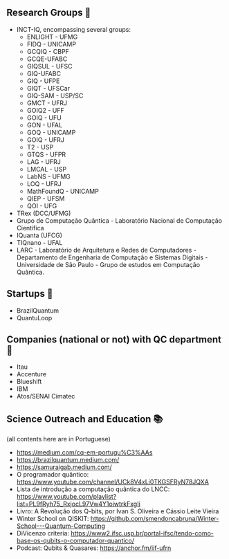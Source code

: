 ## Research Groups :microscope:
- INCT-IQ, encompassing several groups:
  - ENLIGHT - UFMG 
  - FIDQ - UNICAMP
  - GCQIQ - CBPF
  - GCQE-UFABC
  - GIQSUL - UFSC
  - GIQ-UFABC
  - GIQ - UFPE
  - GIQT - UFSCar
  - GIQ-SAM - USP/SC
  - GMCT - UFRJ
  - GOIQ2 - UFF
  - GOIQ - UFU
  - GON - UFAL
  - GOQ - UNICAMP
  - GOIQ - UFRJ
  - T2 - USP
  - GTQS - UFPR
  - LAG - UFRJ
  - LMCAL - USP
  - LabNS - UFMG
  - LOQ - UFRJ
  - MathFoundQ - UNICAMP 
  - QIEP - UFSM 
  - QOI - UFG
 - TRex (DCC/UFMG)
 - Grupo de Computação Quântica - Laboratório Nacional de Computação Científica
 - IQuanta (UFCG)
 - TIQnano - UFAL
 - LARC - Laboratório de Arquitetura e Redes de Computadores - Departamento de Engenharia de Computação e Sistemas Digitais - Universidade de São Paulo - Grupo de estudos em Computação Quântica. 


## Startups :thought_balloon:
- BrazilQuantum
- QuantuLoop


## Companies (national or not) with QC department :briefcase:
- Itau
- Accenture
- Blueshift
- IBM
- Atos/SENAI Cimatec


## Science Outreach and Education :books:
(all contents here are in Portuguese)
- https://medium.com/cq-em-portugu%C3%AAs
- https://brazilquantum.medium.com/
- https://samuraigab.medium.com/
- O programador quântico: https://www.youtube.com/channel/UCk8V4xLi0TKGSFRyN78JQXA
- Lista de introdução a computação quântica do LNCC: https://www.youtube.com/playlist?list=PL9fRyh75_RxjocL97Vw4Y1oiwtrkFxgIi
- Livro: A Revolução dos Q-bits, por Ivan S. Oliveira e Cássio Leite Vieira 
- Winter School on QISKIT: https://github.com/smendoncabruna/Winter-School---Quantum-Computing
- DiVicenzo criteria: https://www2.ifsc.usp.br/portal-ifsc/tendo-como-base-os-qubits-o-computador-quantico/
- Podcast: Qubits & Quasares: https://anchor.fm/iif-ufrn
